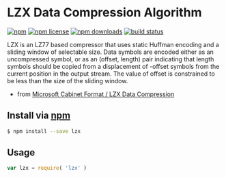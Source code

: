 # LZX Data Compression Algorithm
[![npm](https://img.shields.io/npm/v/lzx.svg?style=flat-square)](https://npmjs.com/package/lzx)
[![npm license](https://img.shields.io/npm/l/lzx.svg?style=flat-square)](https://npmjs.com/package/lzx)
[![npm downloads](https://img.shields.io/npm/dm/lzx.svg?style=flat-square)](https://npmjs.com/package/lzx)
[![build status](https://img.shields.io/travis/jhermsmeier/node-lzx.svg?style=flat-square)](https://travis-ci.org/jhermsmeier/node-lzx)

LZX is an LZ77 based compressor that uses static Huffman encoding and a sliding window of selectable size. Data symbols are encoded either as an uncompressed symbol, or as an (offset, length) pair indicating that length symbols should be copied from a displacement of -offset symbols from the current position in the output stream. The value of offset is constrained to be less than the size of the sliding window.

- from [Microsoft Cabinet Format / LZX Data Compression](https://msdn.microsoft.com/en-us/library/bb417343.aspx#lzxdatacompressionformat)

## Install via [npm](https://npmjs.com)

```sh
$ npm install --save lzx
```

## Usage

```js
var lzx = require( 'lzx' )
```
